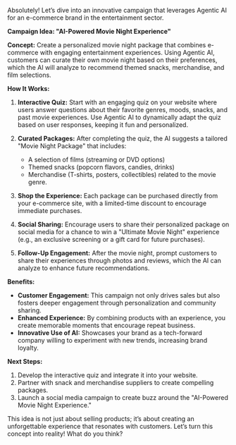 Absolutely! Let’s dive into an innovative campaign that leverages Agentic AI for an e-commerce brand in the entertainment sector.

**Campaign Idea: "AI-Powered Movie Night Experience"**

**Concept:**
Create a personalized movie night package that combines e-commerce with engaging entertainment experiences. Using Agentic AI, customers can curate their own movie night based on their preferences, which the AI will analyze to recommend themed snacks, merchandise, and film selections.

**How It Works:**
1. **Interactive Quiz:** Start with an engaging quiz on your website where users answer questions about their favorite genres, moods, snacks, and past movie experiences. Use Agentic AI to dynamically adapt the quiz based on user responses, keeping it fun and personalized.

2. **Curated Packages:** After completing the quiz, the AI suggests a tailored "Movie Night Package" that includes:
   - A selection of films (streaming or DVD options)
   - Themed snacks (popcorn flavors, candies, drinks)
   - Merchandise (T-shirts, posters, collectibles) related to the movie genre.

3. **Shop the Experience:** Each package can be purchased directly from your e-commerce site, with a limited-time discount to encourage immediate purchases.

4. **Social Sharing:** Encourage users to share their personalized package on social media for a chance to win a "Ultimate Movie Night" experience (e.g., an exclusive screening or a gift card for future purchases).

5. **Follow-Up Engagement:** After the movie night, prompt customers to share their experiences through photos and reviews, which the AI can analyze to enhance future recommendations.

**Benefits:**
- **Customer Engagement:** This campaign not only drives sales but also fosters deeper engagement through personalization and community sharing.
- **Enhanced Experience:** By combining products with an experience, you create memorable moments that encourage repeat business.
- **Innovative Use of AI:** Showcases your brand as a tech-forward company willing to experiment with new trends, increasing brand loyalty.

**Next Steps:**
1. Develop the interactive quiz and integrate it into your website.
2. Partner with snack and merchandise suppliers to create compelling packages.
3. Launch a social media campaign to create buzz around the "AI-Powered Movie Night Experience."

This idea is not just about selling products; it’s about creating an unforgettable experience that resonates with customers. Let’s turn this concept into reality! What do you think?